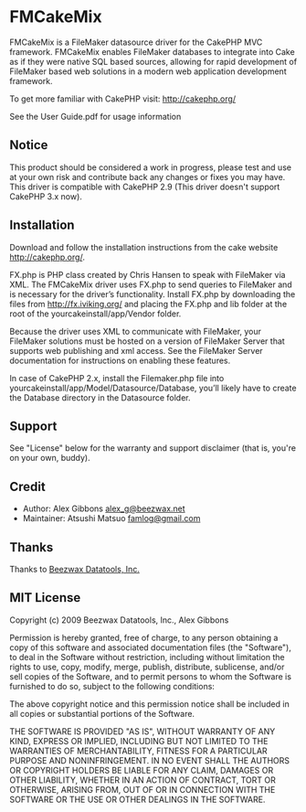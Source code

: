 FMCakeMix
=========

FMCakeMix is a FileMaker datasource driver for the CakePHP MVC framework.
FMCakeMix enables FileMaker databases to integrate into Cake as if they were
native SQL based sources, allowing for rapid development of FileMaker based web
solutions in a modern web application development framework.

To get more familiar with CakePHP visit: http://cakephp.org/

See the User Guide.pdf for usage information

Notice
------

This product should be considered a work in progress, please test and use at 
your own risk and contribute back any changes or fixes you may have. This 
driver is compatible with CakePHP 2.9 (This driver doesn't support CakePHP 
3.x now).


Installation
------------

Download and follow the installation instructions from the cake website
http://cakephp.org/.

FX.php is PHP class created by Chris Hansen to speak with FileMaker via XML.
The FMCakeMix driver uses FX.php to send queries to FileMaker and is necessary 
for the driver’s functionality. Install FX.php by downloading the files from 
http://fx.iviking.org/ and placing the FX.php and lib folder at the root of 
the yourcakeinstall/app/Vendor folder.

Because the driver uses XML to communicate with FileMaker, your FileMaker
solutions must be hosted on a version of FileMaker Server that supports web
publishing and xml access. See the FileMaker Server documentation for
instructions on enabling these features.

In case of CakePHP 2.x, install the Filemaker.php file into
yourcakeinstall/app/Model/Datasource/Database, you’ll likely have to create the
Database directory in the Datasource folder.

Support
-------

See "License" below for the warranty and support disclaimer (that is, you're on
your own, buddy).

Credit
------

* Author: Alex Gibbons <alex_g@beezwax.net>
* Maintainer: Atsushi Matsuo <famlog@gmail.com>

Thanks
------

Thanks to [Beezwax Datatools, Inc.](http://beezwax.net)

MIT License
-----------

Copyright (c) 2009 Beezwax Datatools, Inc., Alex Gibbons

Permission is hereby granted, free of charge, to any person obtaining a copy of
this software and associated documentation files (the "Software"), to deal in
the Software without restriction, including without limitation the rights to
use, copy, modify, merge, publish, distribute, sublicense, and/or sell copies
of the Software, and to permit persons to whom the Software is furnished to do
so, subject to the following conditions:

The above copyright notice and this permission notice shall be included in all
copies or substantial portions of the Software.

THE SOFTWARE IS PROVIDED "AS IS", WITHOUT WARRANTY OF ANY KIND, EXPRESS OR
IMPLIED, INCLUDING BUT NOT LIMITED TO THE WARRANTIES OF MERCHANTABILITY,
FITNESS FOR A PARTICULAR PURPOSE AND NONINFRINGEMENT. IN NO EVENT SHALL THE
AUTHORS OR COPYRIGHT HOLDERS BE LIABLE FOR ANY CLAIM, DAMAGES OR OTHER
LIABILITY, WHETHER IN AN ACTION OF CONTRACT, TORT OR OTHERWISE, ARISING FROM,
OUT OF OR IN CONNECTION WITH THE SOFTWARE OR THE USE OR OTHER DEALINGS IN THE
SOFTWARE.

